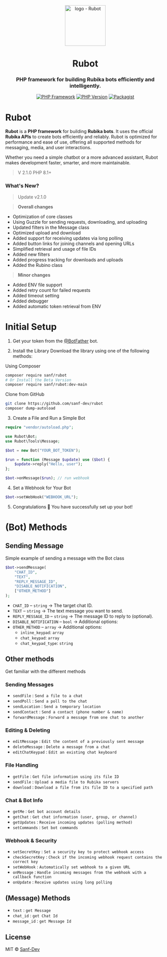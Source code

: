<div align="center">
  <a href="https://github.com/sanf-dev/Rubot">
    <img src="https://uploadkon.ir/uploads/80b230_25rubot-logo.png" width="128" alt="logo - Rubot">
  </a>
  <h1>Rubot</h1>
  <h3>PHP framework for building Rubika bots efficiently and intelligently.</h3>
  
  [![PHP Framework](https://img.shields.io/badge/PHP%20framework-8A2BE2)](https://github.com/sanf-dev)
  [![PHP Version](https://img.shields.io/badge/PHP-%3E=8.1-8892BF)](https://www.php.net/)
  [![Packagist](https://img.shields.io/badge/Packagist-sanf/rubot-212121)](https://packagist.org/packages/sanf/rubot)
</div>

# Rubot

**Rubot** is a **PHP framework** for building **Rubika bots**.
It uses the official **Rubika APIs** to create bots efficiently and reliably.
Rubot is optimized for performance and ease of use, offering all supported methods for messaging, media, and user interactions.

Whether you need a simple chatbot or a more advanced assistant, Rubot makes development faster, smarter, and more maintainable.

> V 2.1.0
> PHP 8.1+

### What's New?

> Update v2.1.0

> **Overall changes**

- Optimization of core classes
- Using Guzzle for sending requests, downloading, and uploading
- Updated filters in the Message class
- Optimized upload and download
- Added support for receiving updates via long polling
- Added button links for joining channels and opening URLs
- Simplified retrieval and usage of file IDs
- Added new filters
- Added progress tracking for downloads and uploads
- Added the Rubino class

> **Minor changes**

- Added ENV file support
- Added retry count for failed requests
- Added timeout setting
- Added debugger
- Added automatic token retrieval from ENV

# Initial Setup

1. Get your token from the [@BotFather](https://rubika.ir/botfather) bot.

2. Install the Library
   Download the library using one of the following methods:

Using Composer

```bash
composer require sanf/rubot
# Or Install the Beta Version
composer require sanf/rubot:dev-main
```

Clone from GitHub

```bash
git clone https://github.com/sanf-dev/rubot
composer dump-autoload
```

3. Create a File and Run a Simple Bot

```php
require "vendor/autoload.php";

use Rubot\Bot;
use Rubot\Tools\Message;

$bot = new Bot("YOUR_BOT_TOKEN");

$run = function (Message $update) use ($bot) {
    $update->reply("Hello, user");
};

$bot->onMessage($run); // run webhook
```

4. Set a Webhook for Your Bot

```php
$bot->setWebHook("WEBHOOK_URL");
```

5. Congratulations 🎉
   You have successfully set up your bot!

# (Bot) Methods

## Sending Message

Simple example of sending a message with the Bot class

```php
$bot->sendMessage(
    "CHAT_ID",
    "TEXT",
    "REPLY_MESSAGE_ID",
    "DISABLE_NOTIFICATION",
    ["OTHER_METHOD"]
);
```

- `CHAT_ID` – `string` → The target chat ID.
- `TEXT` – `string` → The text message you want to send.
- `REPLY_MESSAGE_ID` – `string` → The message ID to reply to (optional).
- `DISABLE_NOTIFICATION` – `bool` → Additional options:
- `OTHER_METHOD` – `array` → Additional options:
  - `inline_keypad`: `array`
  - `chat_keypad`: `array`
  - `chat_keypad_type`: `string`

## Other methods

Get familiar with the different methods

### Sending Messages

- `sendFile` : `Send a file to a chat`
- `sendPoll` : `Send a poll to the chat`
- `sendLocation` : `Send a temporary location `
- `sendContact` : `Send a contact (phone number & name)`
- `forwardMessage` : `Forward a message from one chat to another `

### Editing & Deleting

- `editMessage` : `Edit the content of a previously sent message`
- `deleteMessage` : `Delete a message from a chat`
- `editChatKeypad` : `Edit an existing chat keyboard`

### File Handling

- `getFile` : `Get file information using its file ID`
- `sendFile` : `Upload a media file to Rubika servers`
- `download` : `Download a file from its file ID to a specified path`

### Chat & Bot Info

- `getMe` : `Get bot account details`
- `getChat` : `Get chat information (user, group, or channel)`
- `getUpdates` : `Receive incoming updates (polling method)`
- `setCommands` : `Set bot commands  `

### Webhook & Security

- `setSecretKey` : `Set a security key to protect webhook access `
- `checkSecretKey` : `Check if the incoming webhook request contains the correct key`
- `setWebHook` : `Automatically set webhook to a given URL`
- `onMessage` : `Handle incoming messages from the webhook with a callback function`
- `onUpdate` : `Receive updates using long polling`

## (Message) Methods

- `text` : `get Message`
- `chat_id` : `get Chat Id`
- `message_id` : `get Message Id`

## License

MIT © [Sanf-Dev](https://github.com/sanf-dev/)
